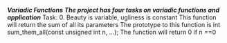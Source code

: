 ***Variadic Functions***
***The project has four tasks on variadic functions and application***
Task: 0. Beauty is variable, ugliness is constant
	This function will return the sum of all its parameters
	The prototype to this function is int sum_them_all(const unsigned int n, ...);
	The function will return 0 if n ==0
